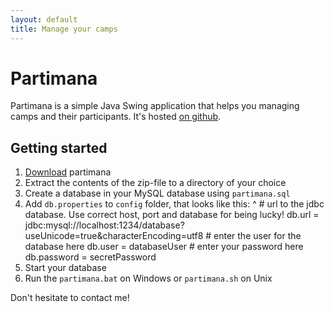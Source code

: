 ```yaml
---
layout: default
title: Manage your camps
---
```


# Partimana

Partimana is a simple Java Swing application that helps you managing camps and their participants. It's hosted [on github](https://github.com/croesch/partimana).

## Getting started

1. [Download](downloads.html) partimana
1. Extract the contents of the zip-file to a directory of your choice
1. Create a database in your MySQL database using `partimana.sql`
1. Add `db.properties` to `config` folder, that looks like this:
^
       # url to the jdbc database. Use correct host, port and database for being lucky!
       db.url      = jdbc:mysql://localhost:1234/database?useUnicode=true&characterEncoding=utf8
       # enter the user for the database here
       db.user     = databaseUser
       # enter your password here
       db.password = secretPassword
1. Start your database
1. Run the `partimana.bat` on Windows or `partimana.sh` on Unix

Don't hesitate to contact me!
